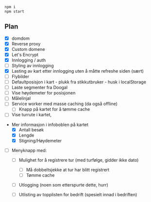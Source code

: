 ```Bash
npm i
npm start
```

## Plan

  - [x] domdom
  - [x] Reverse proxy
  - [x] Custom domene
  - [x] Let's Encrypt
  - [x] Innlogging / auth
  - [ ] Styling av innlogging
  - [x] Lasting av kart etter innlogging uten å måtte refreshe siden (sært)
  - [ ] Flybilder
  - [ ] Defaultposisjon i kart - plukk fra stikkutbruker - husk i localStorage
  - [ ] Laste segmenter fra Doogal
  - [ ] Vise høydemeter for posisjonen
  - [ ] Målelinjal
  - [ ] Service worker med masse caching (da også offline)
    - [ ] Knapp på kartet for å tømme cache
  - [ ] Vise turrute i kartet, 
  - Mer informasjon i infoboblen på kartet 
    - [x] Antall besøk
    - [x] Lengde
    - [x] Stigning/Høydemeter
  - [ ] Menyknapp med:
    - [ ] Mulighet for å registrere tur (med turfølge, gidder ikke dato)
      - [ ] Må dobbeltsjekke at tur har blitt registrert
      - [ ] Tømme cache
    - [ ] Utlogging (noen som etterspurte dette, hurr)
    - [ ] Utlisting av topplisten for bedrift (spesielt innad i bedriften)


